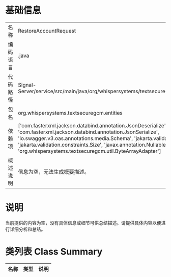 # 基础信息

|      |      |
|------|------|
| 名称 | RestoreAccountRequest |
| 编码语言 | .java |
| 代码路径 | Signal-Server/service/src/main/java/org/whispersystems/textsecuregcm/entities/RestoreAccountRequest.java |
| 包名 | org.whispersystems.textsecuregcm.entities |
| 依赖项 | ['com.fasterxml.jackson.databind.annotation.JsonDeserialize', 'com.fasterxml.jackson.databind.annotation.JsonSerialize', 'io.swagger.v3.oas.annotations.media.Schema', 'jakarta.validation.constraints.NotNull', 'jakarta.validation.constraints.Size', 'javax.annotation.Nullable', 'org.whispersystems.textsecuregcm.util.ByteArrayAdapter'] |
| 概述说明 | 信息为空，无法生成概要描述。 |

# 说明

当前提供的内容为空，没有具体信息或细节可供总结描述。请提供具体内容以便进行详细分析和总结。

# 类列表 Class Summary

| 名称   | 类型  | 说明 |
|-------|------|-------------|




